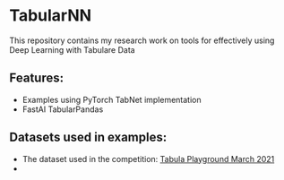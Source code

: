 # TabularNN
This repository contains my research work on tools for effectively using Deep Learning with Tabulare Data

## Features:
* Examples using PyTorch TabNet implementation
* FastAI TabularPandas

## Datasets used in examples:
* The dataset used in the competition: [Tabula Playground March 2021](https://www.kaggle.com/c/tabular-playground-series-mar-2021)
*

